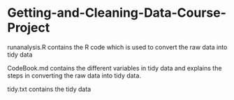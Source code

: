 # Getting-and-Cleaning-Data-Course-Project


runanalysis.R contains the R code which is used to convert the raw data into tidy data

CodeBook.md contains the different variables in tidy data and explains the steps in converting the raw data into tidy data.

tidy.txt contains the tidy data
